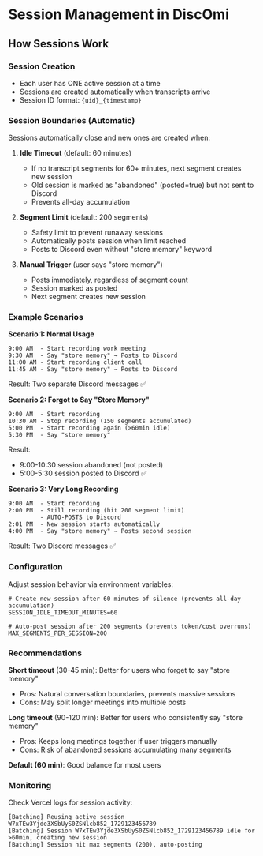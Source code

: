 # Session Management in DiscOmi

## How Sessions Work

### Session Creation
- Each user has ONE active session at a time
- Sessions are created automatically when transcripts arrive
- Session ID format: `{uid}_{timestamp}`

### Session Boundaries (Automatic)

Sessions automatically close and new ones are created when:

1. **Idle Timeout** (default: 60 minutes)
   - If no transcript segments for 60+ minutes, next segment creates new session
   - Old session is marked as "abandoned" (posted=true) but not sent to Discord
   - Prevents all-day accumulation

2. **Segment Limit** (default: 200 segments)
   - Safety limit to prevent runaway sessions
   - Automatically posts session when limit reached
   - Posts to Discord even without "store memory" keyword

3. **Manual Trigger** (user says "store memory")
   - Posts immediately, regardless of segment count
   - Session marked as posted
   - Next segment creates new session

### Example Scenarios

**Scenario 1: Normal Usage**
```
9:00 AM  - Start recording work meeting
9:30 AM  - Say "store memory" → Posts to Discord
11:00 AM - Start recording client call
11:45 AM - Say "store memory" → Posts to Discord
```
Result: Two separate Discord messages ✅

**Scenario 2: Forgot to Say "Store Memory"**
```
9:00 AM  - Start recording
10:30 AM - Stop recording (150 segments accumulated)
5:00 PM  - Start recording again (>60min idle)
5:30 PM  - Say "store memory"
```
Result: 
- 9:00-10:30 session abandoned (not posted)
- 5:00-5:30 session posted to Discord ✅

**Scenario 3: Very Long Recording**
```
9:00 AM  - Start recording
2:00 PM  - Still recording (hit 200 segment limit)
         - AUTO-POSTS to Discord
2:01 PM  - New session starts automatically
4:00 PM  - Say "store memory" → Posts second session
```
Result: Two Discord messages ✅

### Configuration

Adjust session behavior via environment variables:

```env
# Create new session after 60 minutes of silence (prevents all-day accumulation)
SESSION_IDLE_TIMEOUT_MINUTES=60

# Auto-post session after 200 segments (prevents token/cost overruns)
MAX_SEGMENTS_PER_SESSION=200
```

### Recommendations

**Short timeout** (30-45 min): Better for users who forget to say "store memory"
- Pros: Natural conversation boundaries, prevents massive sessions
- Cons: May split longer meetings into multiple posts

**Long timeout** (90-120 min): Better for users who consistently say "store memory"
- Pros: Keeps long meetings together if user triggers manually
- Cons: Risk of abandoned sessions accumulating many segments

**Default (60 min)**: Good balance for most users

### Monitoring

Check Vercel logs for session activity:
```
[Batching] Reusing active session W7xTEw3Yjde3XSbUyS0ZSNlcb852_1729123456789
[Batching] Session W7xTEw3Yjde3XSbUyS0ZSNlcb852_1729123456789 idle for >60min, creating new session
[Batching] Session hit max segments (200), auto-posting
```
